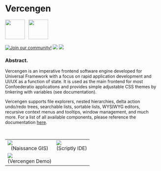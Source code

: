# Vercengen
<img src = "https://i.postimg.cc/rm9dpTq1/vercengen-logo.png" height = "64"> &nbsp; <img src = "https://i.postimg.cc/HxNQXRvc/ctd-coat-of-arms-logo.png" height = "64">

[![Join our community!](https://img.shields.io/discord/548994743925997570?label=Discord&style=for-the-badge)](https://discord.gg/89kQY2KFQz) ![](https://img.shields.io/github/languages/code-size/Confoederatio/Eoscala-Velkscala?style=for-the-badge) ![](https://img.shields.io/github/downloads/Confoederatio/Eoscala-Velkscala/total?style=for-the-badge)

### Abstract.

Vercengen is an imperative frontend software engine developed for Universal Framework with a focus on rapid application development and UI/UX as a function of state. It is used as the main frontend for most Confoederatio applications and provides simple adjustable CSS themes by tinkering with variables (see documentation).

Vercengen supports file explorers, nested hierarchies, delta action undo/redo trees, searchable lists, sortable lists, WYSIWYG editors, recursive context menus and tooltips, window management, and much more. For a list of all available components, please reference the documentation [here](https://confoederatiodocs.info/en/CTD/Verkengen).

<br>
<table>
  <tr>
    <td>
      <img src = "https://i.postimg.cc/HxfpHPyw/naissance-gis-layers.png">
      <div align = "center">(Naissance GIS)</div>
    </td>
    <td>
      <img src = "https://i.postimg.cc/DzpvpzfY/scriptly-ide.png">
      <div align = "center">(Scriptly IDE)</div>
    </td>
  </tr>
  <tr>
    <td>
      <img src = "https://i.postimg.cc/6q3Q5GjK/vercengen-demo-01.png">
      <div align = "center">(Vercengen Demo)</div>
    </td>
    <td></td>
  </tr>
</table>
